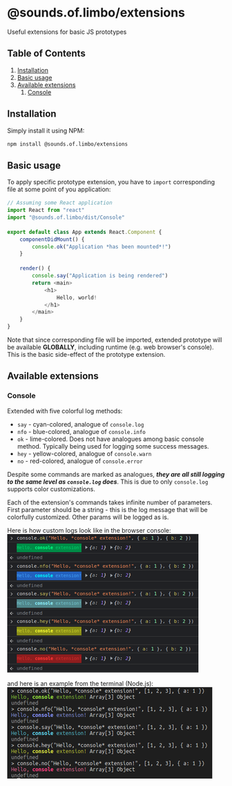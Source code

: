 # @sounds.of.limbo/extensions
Useful extensions for basic JS prototypes

## Table of Contents
1. [Installation](#installation)
2. [Basic usage](#basic-usage)
3. [Available extensions](#available-extensions)
	1. [Console](#console)

## Installation
Simply install it using NPM:
```bash
npm install @sounds.of.limbo/extensions
```

## Basic usage
To apply specific prototype extension, you have to `import` corresponding file at some point of you application:
```typescript
// Assuming some React application
import React from "react"
import "@sounds.of.limbo/dist/Console"

export default class App extends React.Component {
	componentDidMount() {
		console.ok("Application *has been mounted*!")
	}

	render() {
		console.say("Application is being rendered")
		return <main>
			<h1>
				Hello, world!
			</h1>
		</main>
	}
}
```

Note that since corresponding file will be imported, extended prototype will be available **GLOBALLY**, including runtime (e.g. web browser's console). This is the basic side-effect of the prototype extension.

## Available extensions

### Console
Extended with five colorful log methods:
 - `say` - cyan-colored, analogue of `console.log`
 - `nfo` - blue-colored, analogue of `console.info`
 - `ok` - lime-colored. Does not have analogues among basic console method. Typically being used for logging some success messages.
 - `hey` - yellow-colored, analogue of `console.warn`
 - `no` - red-colored, analogue of `console.error`

Despite some commands are marked as analogues, ***they are all still logging to the same level as `console.log` does***. This is due to only `console.log` supports color customizations.

Each of the extension's commands takes infinite number of parameters.
First parameter should be a string - this is the log message that will be colorfully customized. Other params will be logged as is.

Here is how custom logs look like in the browser console:  
![console demo web](./static/images/console_demo_web.png)

and here is an example from the terminal (Node.js):  
![console demo web](./static/images/console_demo_node.png)